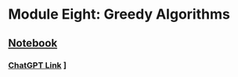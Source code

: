 # Module Eight: Greedy Algorithms

## [Notebook](https://github.com/bennyp85/sit320-advanced-algorithms/blob/master/module%208/Mod_8_Greedy2.ipynb) 
### [ChatGPT Link](https://chat.openai.com/share/4b4617f2-0d7a-43be-8085-965242f7707c) ] 